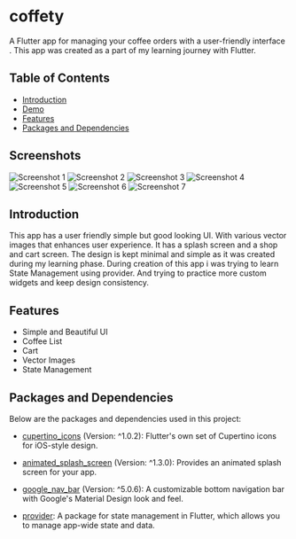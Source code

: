 # coffety

A Flutter app for managing your coffee orders with a user-friendly interface . This app was created as a part of my learning journey with Flutter.

## Table of Contents
- [Introduction](#introduction)
- [Demo](#demo)
- [Features](#features)
- [Packages and Dependencies](#packages-and-dependencies)

## Screenshots
![Screenshot 1](Screenshot1.jpg)
![Screenshot 2](Screenshot2.jpg)
![Screenshot 3](Screenshot3.jpg)
![Screenshot 4](Screenshot4.jpg)
![Screenshot 5](Screenshot5.jpg)
![Screenshot 6](Screenshot6.jpg)
![Screenshot 7](Screenshot7.jpg)

## Introduction

This app has a user friendly simple but good looking UI. With various vector images that enhances user experience. It has a splash screen and a shop and cart screen. The design is kept minimal and simple as it was created during my learning phase. During creation of this app i was trying to learn State Management using provider. And trying to practice more custom widgets and keep design consistency.


## Features

- Simple and Beautiful UI
- Coffee List
- Cart
- Vector Images
- State Management

## Packages and Dependencies

Below are the packages and dependencies used in this project:

- [cupertino_icons](https://pub.dev/packages/cupertino_icons) (Version: ^1.0.2): Flutter's own set of Cupertino icons for iOS-style design.

- [animated_splash_screen](https://pub.dev/packages/animated_splash_screen) (Version: ^1.3.0): Provides an animated splash screen for your app.

- [google_nav_bar](https://pub.dev/packages/google_nav_bar) (Version: ^5.0.6): A customizable bottom navigation bar with Google's Material Design look and feel.

- [provider](https://pub.dev/packages/provider): A package for state management in Flutter, which allows you to manage app-wide state and data.
